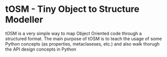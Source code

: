 tOSM - Tiny Object to Structure Modeller
=========================================

tOSM is a very simple way to map Object Oriented code through a structured format. The main purpose of tOSM is to teach the usage of some Python concepts (as properties, metaclaseses, etc.) and also walk thorugh the API design concepts in Python


